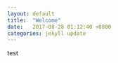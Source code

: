 ```yaml
---
layout: default
title:  "Welcome"
date:   2017-08-28 01:12:40 +0800
categories: jekyll update
---
```

test

